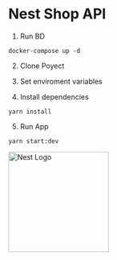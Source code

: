 # Nest Shop API

1. Run BD

```
docker-compose up -d
```

2. Clone Poyect

3. Set enviroment variables

4. Install dependencies

```
yarn install
```

5. Run App

```
yarn start:dev
```

<p>
  <a href="http://nestjs.com/" target="blank"><img src="https://nestjs.com/img/logo-small.svg" width="200" alt="Nest Logo" /></a>
</p>

